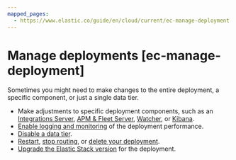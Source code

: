 ```yaml
---
mapped_pages:
  - https://www.elastic.co/guide/en/cloud/current/ec-manage-deployment.html
---
```


# Manage deployments [ec-manage-deployment]

Sometimes you might need to make changes to the entire deployment, a specific component, or just a single data tier.

* Make adjustments to specific deployment components, such as an [Integrations Server](manage-integrations-server.md), [APM & Fleet Server](switch-from-apm-to-integrations-server-payload.md#ec-manage-apm-and-fleet), [Watcher](../../../explore-analyze/alerts-cases/watcher.md), or [Kibana](access-kibana.md#ec-enable-kibana2).
* [Enable logging and monitoring](../../monitor/stack-monitoring/elastic-cloud-stack-monitoring.md) of the deployment performance.
* [Disable a data tier](../../../manage-data/lifecycle/index-lifecycle-management.md).
* [Restart](../../maintenance/start-stop-services/restart-cloud-hosted-deployment.md), [stop routing](../../maintenance/ece/start-stop-routing-requests.md), or [delete your deployment](../../uninstall/delete-a-cloud-deployment.md).
* [Upgrade the Elastic Stack version](../../upgrade/deployment-or-cluster.md) for the deployment.









